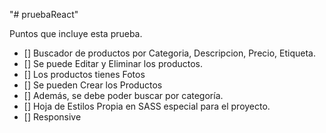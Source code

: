 "# pruebaReact"

Puntos que incluye esta prueba.

- [] Buscador de productos por Categoria, Descripcion, Precio, Etiqueta.
- [] Se puede Editar y Eliminar los productos.
- [] Los productos tienes Fotos
- [] Se pueden Crear los Productos
- [] Además, se debe poder buscar por categoría.
- [] Hoja de Estilos Propia en SASS especial para el proyecto.
- [] Responsive

